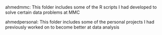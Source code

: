 ahmedmmc: This folder includes some of the R scripts I had developed to solve certain data problems at MMC

ahmedpersonal: This folder includes some of the personal projects I had previously worked on to become better at data analysis

